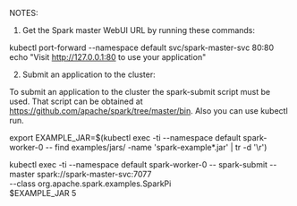 NOTES:
1. Get the Spark master WebUI URL by running these commands:

  kubectl port-forward --namespace default svc/spark-master-svc 80:80
  echo "Visit http://127.0.0.1:80 to use your application"

2. Submit an application to the cluster:

  To submit an application to the cluster the spark-submit script must be used. That script can be
  obtained at https://github.com/apache/spark/tree/master/bin. Also you can use kubectl run.

  export EXAMPLE_JAR=$(kubectl exec -ti --namespace default spark-worker-0 -- find examples/jars/ -name 'spark-example*\.jar' | tr -d '\r')

  kubectl exec -ti --namespace default spark-worker-0 -- spark-submit --master spark://spark-master-svc:7077 \
    --class org.apache.spark.examples.SparkPi \
    $EXAMPLE_JAR 5

